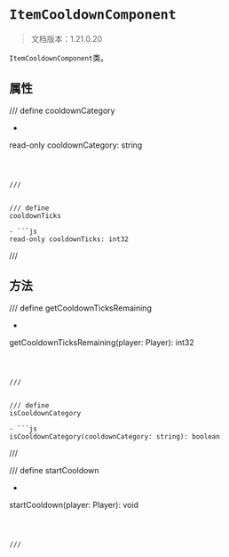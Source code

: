# `ItemCooldownComponent`

> 文档版本：1.21.0.20

`ItemCooldownComponent`类。

## 属性

/// define
cooldownCategory

- ```js
read-only cooldownCategory: string
```



///


/// define
cooldownTicks

- ```js
read-only cooldownTicks: int32
```



///


## 方法

/// define
getCooldownTicksRemaining

- ```js
getCooldownTicksRemaining(player: Player): int32
```



///


/// define
isCooldownCategory

- ```js
isCooldownCategory(cooldownCategory: string): boolean
```



///


/// define
startCooldown

- ```js
startCooldown(player: Player): void
```



///

